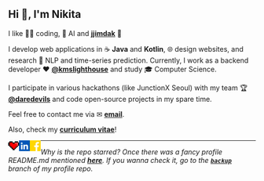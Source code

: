 <h2>Hi 👋, I'm Nikita</h2>

I like 👨‍💻 coding, 🧠 AI and **[jjimdak](https://3.bp.blogspot.com/-C8MpycXKT6g/WMJCIIoSApI/AAAAAAAAC0M/jYs_urGfOnsZ-sL-F1Y8gROEDRH8KFIFACEw/s1600/Seoul_%25EB%2582%25B4%25EA%25B0%2580%25EC%25B0%259C%25ED%2595%259C%25EB%258B%25AD_2.JPG)** 🤟

I develop web applications in ☕ **Java** and **Kotlin**, 🌐 design websites, and research 💬 NLP and time-series prediction. Currently, I work as a backend developer ♥ **[@kmslighthouse](https://www.kmslh.com/)** and study 🎓 Computer Science.

I participate in various hackathons (like JunctionX Seoul) with my team 🏆 **[@daredevils](https://github.com/daredevils-team)** and code open-source projects in my spare time.

Feel free to contact me via ✉ **<a href="mailto:me@rusetskii.dev">email</a>**.

Also, check my **[curriculum vitae](https://xtenzq.github.io/cv/)**!

<p align="left"><img align="left" src="icons/heart.svg" alt="xtenzq" width="22px" /><a href="https://linkedin.com/in/xtenzq" target="blank"><img align="left" src="icons/ulinkedin.svg" alt="xtenzq" width="22px" /></a>
<a href="https://fb.com/nrusetski" target="blank"><img align="left" src="icons/ufacebook.svg" alt="xtenzq" width="22px" /></a></p>

---
_Why is the repo starred? Once there was a fancy profile README.md mentioned **[here](https://github.com/abhisheknaiidu/awesome-github-profile-readme)**. If you wanna check it, go to the **[`backup`](https://github.com/xtenzQ/xtenzQ/tree/backup)** branch of my profile repo._
